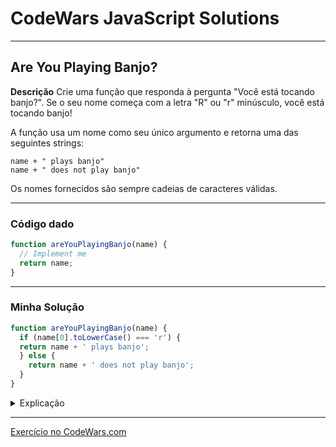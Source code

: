# CodeWars JavaScript Solutions

---

## Are You Playing Banjo?



**Descrição**
Crie uma função que responda à pergunta "Você está tocando banjo?".
Se o seu nome começa com a letra "R" ou "r" minúsculo, você está tocando banjo!

A função usa um nome como seu único argumento e retorna uma das seguintes strings:

```
name + " plays banjo" 
name + " does not play banjo"
```

Os nomes fornecidos são sempre cadeias de caracteres válidas.

---

### Código dado

```` JavaScript
function areYouPlayingBanjo(name) {
  // Implement me
  return name;
}
````

---
### Minha Solução

```` JavaScript
function areYouPlayingBanjo(name) {
  if (name[0].toLowerCase() === 'r') {
  return name + ' plays banjo';
  } else {
    return name + ' does not play banjo';
  }
}
```` 

<details>
<summary>Explicação</summary>

Verificação da primeira letra: Dentro da função, utilizei a propriedade `name[0]` para acessar o primeiro caractere do nome fornecido como argumento. Em seguida, usei o método `toLowerCase()` para transformar esse caractere em minúsculo, garantindo que seja possível fazer uma comparação sem considerar a diferenciação entre maiúsculas e minúsculas.

Decisão com base na letra inicial: Dentro do bloco if, verifiquei se o primeiro caractere é igual a "r" minúsculo. Se for, retorna a mensagem indicando que a pessoa está tocando banjo, concatenando o nome com a frase.

Caso contrário: Se o primeiro caractere não for "r", o bloco else é executado e retorna a mensagem de que a pessoa não está tocando banjo.

Teste da função: Para verificar se a função está funcionando corretamente. Chamei a função com diferentes nomes e imprimi as saídas correspondentes.

``` Javascript
console.log(areYouPlayingBanjo("Ringo"));  // Saída: "Ringo plays banjo"
console.log(areYouPlayingBanjo("John"));   // Saída: "John does not play banjo"
console.log(areYouPlayingBanjo("rachel")); // Saída: "rachel plays banjo"
console.log(areYouPlayingBanjo("Megan"));  // Saída: "Megan does not play banjo"
```

</details>

---

[Exercício no CodeWars.com](https://www.codewars.com/kata/53af2b8861023f1d88000832/train/javascript)